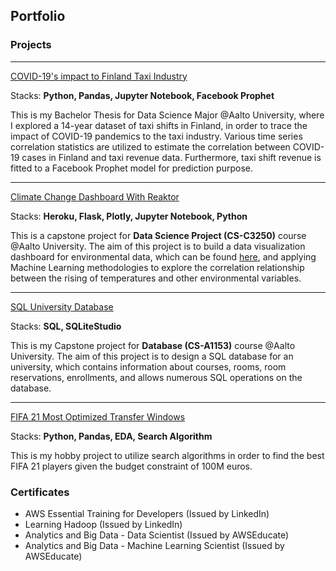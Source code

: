 ## Portfolio

### Projects
---

[COVID-19's impact to Finland Taxi Industry](/projects/thesis)

Stacks: **Python, Pandas, Jupyter Notebook, Facebook Prophet**

This is my Bachelor Thesis for Data Science Major @Aalto University, where I explored a 14-year dataset of taxi shifts in Finland, in order to trace the impact of COVID-19 pandemics to the taxi industry. Various time series correlation statistics are utilized to estimate the correlation between COVID-19 cases in Finland and taxi revenue data. Furthermore, taxi shift revenue is fitted to a Facebook Prophet model for prediction purpose.

---

[Climate Change Dashboard With Reaktor](/projects/climate_change)

Stacks: **Heroku, Flask, Plotly, Jupyter Notebook, Python**

This is a capstone project for **Data Science Project (CS-C3250)** course @Aalto University. The aim of this project is to build a data visualization dashboard for environmental data, which can be found [here](https://climate-change-c3250-2020.herokuapp.com/), and applying Machine Learning methodologies to explore the correlation relationship between the rising of temperatures and other environmental variables.

---

[SQL University Database](/projects/university)

Stacks: **SQL, SQLiteStudio**

This is my Capstone project for **Database (CS-A1153)** course @Aalto University. The aim of this project is to design a SQL database for an university, which contains information about courses, rooms, room reservations, enrollments, and allows numerous SQL operations on the database.

---

[FIFA 21 Most Optimized Transfer Windows](/projects/fifa_transfer)

Stacks: **Python, Pandas, EDA, Search Algorithm**

This is my hobby project to utilize search algorithms in order to find the best FIFA 21 players given the budget constraint of 100M euros.

### Certificates

- AWS Essential Training for Developers (Issued by LinkedIn)
- Learning Hadoop (Issued by LinkedIn)
- Analytics and Big Data - Data Scientist (Issued by AWSEducate)
- Analytics and Big Data - Machine Learning Scientist (Issued by AWSEducate)

